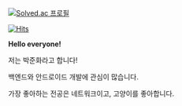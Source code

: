 [![Solved.ac 프로필](http://mazassumnida.wtf/api/v2/generate_badge?boj=wnsghk1025)](https://solved.ac/wnsghk1025)

[![Hits](https://hits.seeyoufarm.com/api/count/incr/badge.svg?url=https%3A%2F%2Fgithub.com%2FJunHwaPark&count_bg=%2379C83D&title_bg=%23555555&icon=&icon_color=%23E7E7E7&title=hits&edge_flat=false)](https://hits.seeyoufarm.com)

**Hello everyone!**

저는 박준화라고 합니다!

백엔드와 안드로이드 개발에 관심이 많습니다.

가장 좋아하는 전공은 네트워크이고, 고양이를 좋아합니다.
